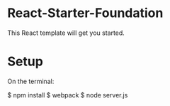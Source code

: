 
# React-Starter-Foundation

This React template will get you started. 

# Setup

On the terminal:

$ npm install 
$ webpack
$ node server.js

